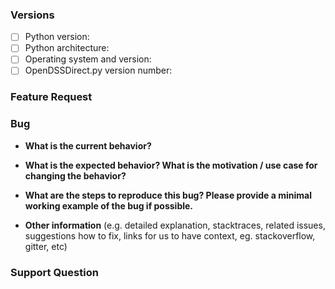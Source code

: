 ### Versions

<!--Please provide the following information before submitting your issue. Thank you!-->

- [ ] Python version: <!-- (e.g. 2.7, 3.3, 3.6) -->
- [ ] Python architecture: <!-- (e.g. x86, x64) -->
- [ ] Operating system and version: <!-- (e.g. Windows XP, Windows 7, Windows 8, OSX 11, Red Hat, Ubuntu, Centos 6, Centos 7) -->
- [ ] OpenDSSDirect.py version number: <!-- (e.g. v0.1.0, v0.2.5, v0.3.0) -->

<!--

You can use the following block of code to find the version of OpenDSSDirect.py that you are using

	```python
	from opendssdirect import dss
	print(dss.__version__)
	```

-->

<!--Delete the irrelevant sections-->

### Feature Request

<!--If it is a feature request, describe it in detail in this section and delete the sections below.-->

### Bug

<!--If it is a bug, answer the following questions and add information that you think is relevant. Delete the other sections-->

* **What is the current behavior?**

* **What is the expected behavior? What is the motivation / use case for changing the behavior?**

* **What are the steps to reproduce this bug? Please provide a minimal working example of the bug if possible.**

* **Other information** (e.g. detailed explanation, stacktraces, related issues, suggestions how to fix, links for us to have context, eg. stackoverflow, gitter, etc)

### Support Question

<!--If it is a support question, describe it in detail in this section. Please provide the necessary OpenDSS files if possible or a minimal working example that we can use to discuss the quesiton. Delete the other sections.-->

